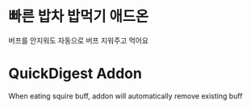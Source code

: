# 빠른 밥차 밥먹기 애드온
버프를 안지워도 자동으로 버프 지워주고 먹어요

# QuickDigest Addon
When eating squire buff, addon will automatically remove existing buff